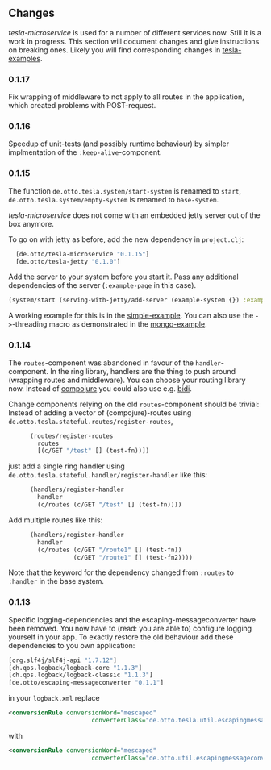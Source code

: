 ## Changes

_tesla-microservice_ is used for a number of different services now. Still it is a work in progress. This section will document changes and give instructions on breaking ones. Likely you will find corresponding changes in [tesla-examples](https://github.com/otto-de/tesla-examples).

### 0.1.17

Fix wrapping of middleware to not apply to all routes in the application, which created problems with POST-request.

### 0.1.16

Speedup of unit-tests (and possibly runtime behaviour) by simpler implmentation of the `:keep-alive`-component.

### 0.1.15
The function ```de.otto.tesla.system/start-system``` is renamed to ```start```, ```de.otto.tesla.system/empty-system``` is renamed to ```base-system```. 

_tesla-microservice_ does not come with an embedded jetty server out of the box anymore. 

To go on with jetty as before, add the new dependency in ```project.clj```:

```clojure
  [de.otto/tesla-microservice "0.1.15"]
  [de.otto/tesla-jetty "0.1.0"]
``` 

Add the server to your system before you start it. Pass any additional dependencies of the server (```:example-page``` in this case).

```clojure
(system/start (serving-with-jetty/add-server (example-system {}) :example-page))
```

A working example for this is in the [simple-example](https://github.com/otto-de/tesla-examples/tree/master/simple-example). 
You can also use the ```->```-threading macro as demonstrated in the [mongo-example](https://github.com/otto-de/tesla-examples/tree/master/mongo-example).  

### 0.1.14
The `routes`-component was abandoned in favour of the `handler`-component.
In the ring library, handlers are the thing to push around (wrapping routes and middleware). You can choose your routing library now. Instead of [compojure](https://github.com/weavejester/compojure) you could also use e.g. [bidi](https://github.com/juxt/bidi).

Change components relying on the old ```routes```-component should be trivial: Instead of adding a vector of (compojure)-routes using ```de.otto.tesla.stateful.routes/register-routes```,

```clojure
      (routes/register-routes
        routes
        [(c/GET "/test" [] (test-fn))])
```

just add a single ring handler using ```de.otto.tesla.stateful.handler/register-handler``` like this:

```clojure
      (handlers/register-handler
        handler
        (c/routes (c/GET "/test" [] (test-fn))))
```

Add multiple routes like this:

```clojure
      (handlers/register-handler
        handler
        (c/routes (c/GET "/route1" [] (test-fn))
                  (c/GET "/route1" [] (test-fn2))))
```


Note that the keyword for the dependency changed from ```:routes``` to ```:handler``` in the base system.


### 0.1.13
Specific logging-dependencies and the escaping-messageconverter have been removed. You now have to (read: you are able to) configure logging yourself in your app. To exactly restore the old behaviour add these dependencies to you own application:

```clojure
[org.slf4j/slf4j-api "1.7.12"]
[ch.qos.logback/logback-core "1.1.3"]
[ch.qos.logback/logback-classic "1.1.3"]
[de.otto/escaping-messageconverter "0.1.1"]
```

in your ```logback.xml``` replace
```xml
<conversionRule conversionWord="mescaped"
                       converterClass="de.otto.tesla.util.escapingmessageconverter" />
```

with

```xml
<conversionRule conversionWord="mescaped"
                       converterClass="de.otto.util.escapingmessageconverter" />
```


